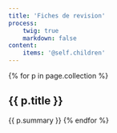 ```yaml
---
title: 'Fiches de revision'
process:
    twig: true
    markdown: false
content:
    items: '@self.children'
---
```


{% for p in page.collection %}
<h2>{{ p.title }}</h2>
{{ p.summary }}
{% endfor %}